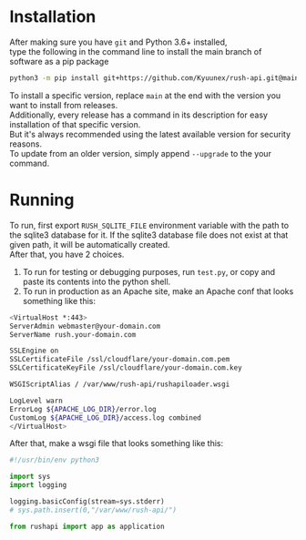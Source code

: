 # Installation
After making sure you have `git` and Python 3.6+ installed,  
type the following in the command line to install the main branch of software as a pip package  
```bash
python3 -m pip install git+https://github.com/Kyuunex/rush-api.git@main
```  
To install a specific version, replace `main` at the end with the version you want to install from releases.  
Additionally, every release has a command in its description for easy installation of that specific version.  
But it's always recommended using the latest available version for security reasons.  
To update from an older version, simply append `--upgrade` to the your command.

# Running
To run, first export `RUSH_SQLITE_FILE` environment variable with the path to the sqlite3 database for it.
If the sqlite3 database file does not exist at that given path, it will be automatically created.  
After that, you have 2 choices. 
1. To run for testing or debugging purposes, run `test.py`, or copy and paste its contents into the python shell.
2. To run in production as an Apache site, make an Apache conf that looks something like this:
```bash
<VirtualHost *:443>
ServerAdmin webmaster@your-domain.com
ServerName rush.your-domain.com

SSLEngine on
SSLCertificateFile /ssl/cloudflare/your-domain.com.pem
SSLCertificateKeyFile /ssl/cloudflare/your-domain.com.key

WSGIScriptAlias / /var/www/rush-api/rushapiloader.wsgi

LogLevel warn
ErrorLog ${APACHE_LOG_DIR}/error.log
CustomLog ${APACHE_LOG_DIR}/access.log combined
</VirtualHost>

```
After that, make a wsgi file that looks something like this:
```python
#!/usr/bin/env python3

import sys
import logging

logging.basicConfig(stream=sys.stderr)
# sys.path.insert(0,"/var/www/rush-api/")

from rushapi import app as application

```
